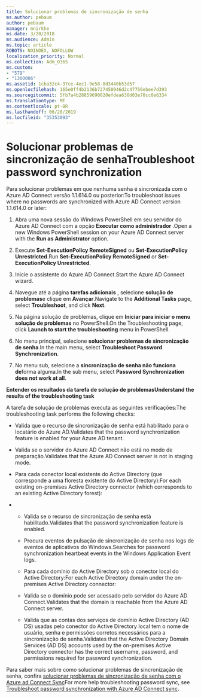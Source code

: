 ```yaml
---
title: Solucionar problemas de sincronização de senha
ms.author: pebaum
author: pebaum
manager: mnirkhe
ms.date: 3/20/2018
ms.audience: Admin
ms.topic: article
ROBOTS: NOINDEX, NOFOLLOW
localization_priority: Normal
ms.collection: Adm_O365
ms.custom:
- "579"
- "1300006"
ms.assetid: 1cba32c4-37ce-4ec1-9e58-8d3440b53d57
ms.openlocfilehash: 165e0ff4b2136b727450946d2c47756ebee7d393
ms.sourcegitcommit: 5fb7a4b28859690020efdea630d03e70cc0e6334
ms.translationtype: MT
ms.contentlocale: pt-BR
ms.lasthandoff: 06/28/2019
ms.locfileid: "35353093"
---
```

# <a name="troubleshoot-password-synchronization"></a><span data-ttu-id="e7d1a-102">Solucionar problemas de sincronização de senha</span><span class="sxs-lookup"><span data-stu-id="e7d1a-102">Troubleshoot password synchronization</span></span>

<span data-ttu-id="e7d1a-103">Para solucionar problemas em que nenhuma senha é sincronizada com o Azure AD Connect versão 1.1.614.0 ou posterior:</span><span class="sxs-lookup"><span data-stu-id="e7d1a-103">To troubleshoot issues where no passwords are synchronized with Azure AD Connect version 1.1.614.0 or later:</span></span>
  
1. <span data-ttu-id="e7d1a-104">Abra uma nova sessão do Windows PowerShell em seu servidor do Azure AD Connect com a opção **Executar como administrador** .</span><span class="sxs-lookup"><span data-stu-id="e7d1a-104">Open a new Windows PowerShell session on your Azure AD Connect server with the **Run as Administrator** option.</span></span>

2. <span data-ttu-id="e7d1a-105">Execute **Set-ExecutionPolicy RemoteSigned** ou **Set-ExecutionPolicy Unrestricted**.</span><span class="sxs-lookup"><span data-stu-id="e7d1a-105">Run **Set-ExecutionPolicy RemoteSigned** or **Set-ExecutionPolicy Unrestricted**.</span></span>

3. <span data-ttu-id="e7d1a-106">Inicie o assistente do Azure AD Connect.</span><span class="sxs-lookup"><span data-stu-id="e7d1a-106">Start the Azure AD Connect wizard.</span></span>

4. <span data-ttu-id="e7d1a-107">Navegue até a página **tarefas adicionais** , selecione **solução de problemas**e clique em **Avançar**.</span><span class="sxs-lookup"><span data-stu-id="e7d1a-107">Navigate to the **Additional Tasks** page, select **Troubleshoot**, and click **Next**.</span></span>

5. <span data-ttu-id="e7d1a-108">Na página solução de problemas, clique em **Iniciar para iniciar o menu solução de problemas** no PowerShell.</span><span class="sxs-lookup"><span data-stu-id="e7d1a-108">On the Troubleshooting page, click **Launch to start the troubleshooting** menu in PowerShell.</span></span>

6. <span data-ttu-id="e7d1a-109">No menu principal, selecione **solucionar problemas de sincronização de senha**.</span><span class="sxs-lookup"><span data-stu-id="e7d1a-109">In the main menu, select **Troubleshoot Password Synchronization**.</span></span>

7. <span data-ttu-id="e7d1a-110">No menu sub, selecione a **sincronização de senha não funciona de**forma alguma.</span><span class="sxs-lookup"><span data-stu-id="e7d1a-110">In the sub menu, select **Password Synchronization does not work at all**.</span></span>

<span data-ttu-id="e7d1a-111">**Entender os resultados da tarefa de solução de problemas**</span><span class="sxs-lookup"><span data-stu-id="e7d1a-111">**Understand the results of the troubleshooting task**</span></span>
  
<span data-ttu-id="e7d1a-112">A tarefa de solução de problemas executa as seguintes verificações:</span><span class="sxs-lookup"><span data-stu-id="e7d1a-112">The troubleshooting task performs the following checks:</span></span>
  
- <span data-ttu-id="e7d1a-113">Valida que o recurso de sincronização de senha está habilitado para o locatário do Azure AD.</span><span class="sxs-lookup"><span data-stu-id="e7d1a-113">Validates that the password synchronization feature is enabled for your Azure AD tenant.</span></span>

- <span data-ttu-id="e7d1a-114">Valida se o servidor do Azure AD Connect não está no modo de preparação.</span><span class="sxs-lookup"><span data-stu-id="e7d1a-114">Validates that the Azure AD Connect server is not in staging mode.</span></span>

- <span data-ttu-id="e7d1a-115">Para cada conector local existente do Active Directory (que corresponde a uma floresta existente do Active Directory):</span><span class="sxs-lookup"><span data-stu-id="e7d1a-115">For each existing on-premises Active Directory connector (which corresponds to an existing Active Directory forest):</span></span>

- 
  - <span data-ttu-id="e7d1a-116">Valida se o recurso de sincronização de senha está habilitado.</span><span class="sxs-lookup"><span data-stu-id="e7d1a-116">Validates that the password synchronization feature is enabled.</span></span>

  - <span data-ttu-id="e7d1a-117">Procura eventos de pulsação de sincronização de senha nos logs de eventos de aplicativos do Windows.</span><span class="sxs-lookup"><span data-stu-id="e7d1a-117">Searches for password synchronization heartbeat events in the Windows Application Event logs.</span></span>

  - <span data-ttu-id="e7d1a-118">Para cada domínio do Active Directory sob o conector local do Active Directory:</span><span class="sxs-lookup"><span data-stu-id="e7d1a-118">For each Active Directory domain under the on-premises Active Directory connector:</span></span>

  - <span data-ttu-id="e7d1a-119">Valida se o domínio pode ser acessado pelo servidor do Azure AD Connect.</span><span class="sxs-lookup"><span data-stu-id="e7d1a-119">Validates that the domain is reachable from the Azure AD Connect server.</span></span>

  - <span data-ttu-id="e7d1a-120">Valida que as contas dos serviços de domínio Active Directory (AD DS) usadas pelo conector do Active Directory local tem o nome de usuário, senha e permissões corretos necessários para a sincronização de senha.</span><span class="sxs-lookup"><span data-stu-id="e7d1a-120">Validates that the Active Directory Domain Services (AD DS) accounts used by the on-premises Active Directory connector has the correct username, password, and permissions required for password synchronization.</span></span>

<span data-ttu-id="e7d1a-121">Para saber mais sobre como solucionar problemas de sincronização de senha, confira [solucionar problemas de sincronização de senha com o Azure ad Connect Sync](https://docs.microsoft.com/azure/active-directory/connect/active-directory-aadconnectsync-troubleshoot-password-synchronization)</span><span class="sxs-lookup"><span data-stu-id="e7d1a-121">For more help troubleshooting password sync, see [Troubleshoot password synchronization with Azure AD Connect sync](https://docs.microsoft.com/azure/active-directory/connect/active-directory-aadconnectsync-troubleshoot-password-synchronization).</span></span>
  